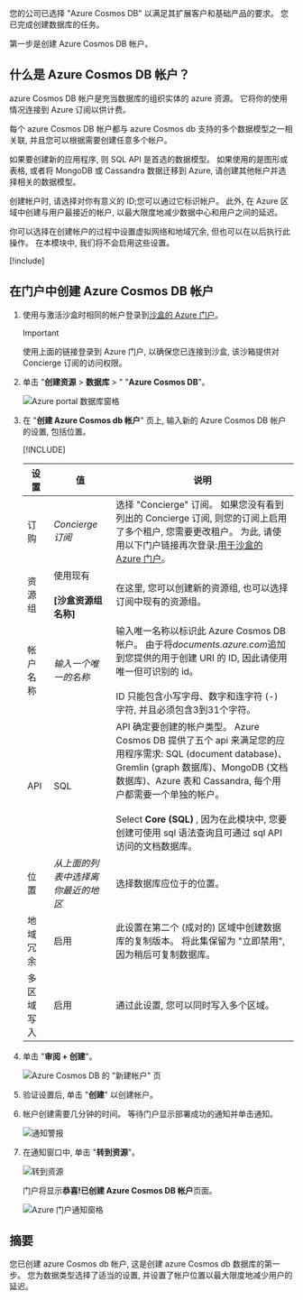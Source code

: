 您的公司已选择 "Azure Cosmos DB" 以满足其扩展客户和基础产品的要求。 您已完成创建数据库的任务。

第一步是创建 Azure Cosmos DB 帐户。

## <a name="what-is-an-azure-cosmos-db-account"></a>什么是 Azure Cosmos DB 帐户？

azure Cosmos DB 帐户是充当数据库的组织实体的 azure 资源。 它将你的使用情况连接到 Azure 订阅以供计费。

每个 azure Cosmos DB 帐户都与 azure Cosmos db 支持的多个数据模型之一相关联, 并且您可以根据需要创建任意多个帐户。

如果要创建新的应用程序, 则 SQL API 是首选的数据模型。 如果使用的是图形或表格, 或者将 MongoDB 或 Cassandra 数据迁移到 Azure, 请创建其他帐户并选择相关的数据模型。

创建帐户时, 请选择对你有意义的 ID;您可以通过它标识帐户。 此外, 在 Azure 区域中创建与用户最接近的帐户, 以最大限度地减少数据中心和用户之间的延迟。

你可以选择在创建帐户的过程中设置虚拟网络和地域冗余, 但也可以在以后执行此操作。 在本模块中, 我们将不会启用这些设置。

[!include[](../../../includes/azure-sandbox-activate.md)]

## <a name="creating-an-azure-cosmos-db-account-in-the-portal"></a>在门户中创建 Azure Cosmos DB 帐户

1. 使用与激活沙盒时相同的帐户登录到[沙盒的 Azure 门户](https://portal.azure.com/learn.docs.microsoft.com?azure-portal=true)。

    > [!IMPORTANT]
    > 使用上面的链接登录到 Azure 门户, 以确保您已连接到沙盒, 该沙箱提供对 Concierge 订阅的访问权限。

1. 单击 "**创建资源** > **数据库** > " "**Azure Cosmos DB**"。

   ![Azure portal 数据库窗格](../media/2-create-nosql-db-databases-json-tutorial.png)

1. 在 "**创建 Azure Cosmos db 帐户**" 页上, 输入新的 Azure Cosmos DB 帐户的设置, 包括位置。

    [!INCLUDE[](../../../includes/azure-sandbox-regions-first-mention-note-friendly.md)]

    设置|值|说明
    ---|---|---
    订购|*Concierge 订阅*|选择 "Concierge" 订阅。 如果您没有看到列出的 Concierge 订阅, 则您的订阅上启用了多个租户, 您需要更改租户。 为此, 请使用以下门户链接再次登录:[用于沙盒的 Azure 门户](https://portal.azure.com/learn.docs.microsoft.com?azure-portal=true)。
    资源组|使用现有<br><br>**<rgn>[沙盒资源组名称]</rgn>**|在这里, 您可以创建新的资源组, 也可以选择订阅中现有的资源组。
    帐户名称|*输入一个唯一的名称*|输入唯一名称以标识此 Azure Cosmos DB 帐户。 由于将*documents.azure.com*追加到您提供的用于创建 URI 的 ID, 因此请使用唯一但可识别的 id。<br><br>ID 只能包含小写字母、数字和连字符 (-) 字符, 并且必须包含3到31个字符。
    API|SQL|API 确定要创建的帐户类型。 Azure Cosmos DB 提供了五个 api 来满足您的应用程序需求: SQL (document database)、Gremlin (graph 数据库)、MongoDB (文档数据库)、Azure 表和 Cassandra, 每个用户都需要一个单独的帐户。 <br><br>Select **Core (SQL)** , 因为在此模块中, 您要创建可使用 sql 语法查询且可通过 sql API 访问的文档数据库。|
    位置|*从上面的列表中选择离你最近的地区*|选择数据库应位于的位置。
    地域冗余| 启用 | 此设置在第二个 (成对的) 区域中创建数据库的复制版本。 将此集保留为 "立即禁用", 因为稍后可复制数据库。
    多区域写入 | 启用 | 通过此设置, 您可以同时写入多个区域。

1. 单击 "**审阅 + 创建**"。

    ![Azure Cosmos DB 的 "新建帐户" 页](../media/2-azure-cosmos-db-create-new-account.png)

1. 验证设置后, 单击 "**创建**" 以创建帐户。

1. 帐户创建需要几分钟的时间。 等待门户显示部署成功的通知并单击通知。

    ![通知警报](../media/2-azure-cosmos-db-notification.png)

1. 在通知窗口中, 单击 "**转到资源**"。

    ![转到资源](../media/2-azure-cosmos-db-go-to-resource.png)

    门户将显示**恭喜!已创建 Azure Cosmos DB 帐户**页面。

    ![Azure 门户通知窗格](../media/2-azure-cosmos-db-account-created.png)

## <a name="summary"></a>摘要

您已创建 azure Cosmos db 帐户, 这是创建 azure Cosmos db 数据库的第一步。 您为数据类型选择了适当的设置, 并设置了帐户位置以最大限度地减少用户的延迟。
